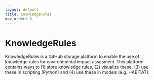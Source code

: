 ```yaml
---
layout: default
title: KnowledgeRules
nav_order: 0
---
```


# KnowledgeRules
KnowledgeRules is a GitHub storage platform to enable the use of knowledge rules for environmental impact assesment. This platform contains ways to (1) store knowledge rules, (2) visualize these, (3) use these in scripting (Python) and (4) use these in models (e.g. HABITAT).

